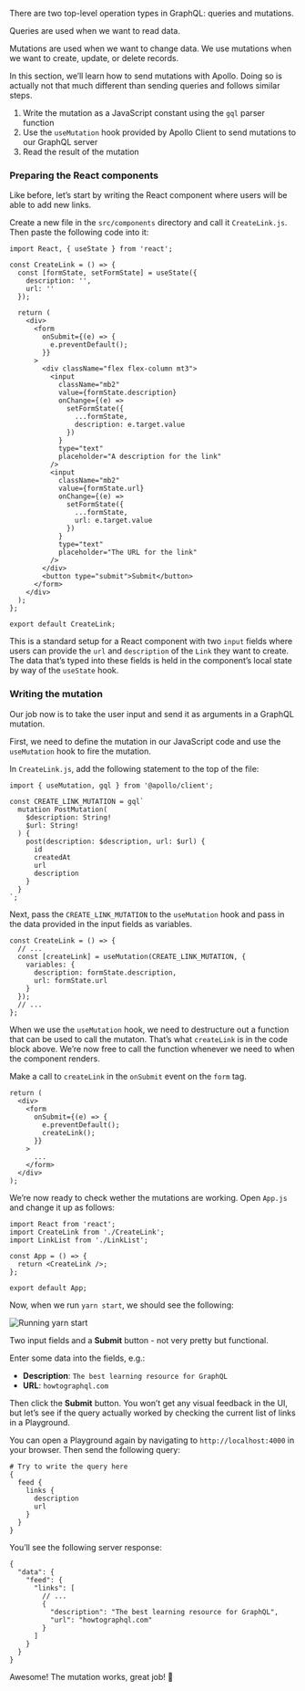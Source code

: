 There are two top-level operation types in GraphQL: queries and mutations.

Queries are used when we want to read data.

Mutations are used when we want to change data. We use mutations when we want to create, update, or delete records.

In this section, we’ll learn how to send mutations with Apollo. Doing so is actually not that much different than sending queries and follows similar steps.

1.  Write the mutation as a JavaScript constant using the `gql` parser function
2.  Use the `useMutation` hook provided by Apollo Client to send mutations to our GraphQL server
3.  Read the result of the mutation

### Preparing the React components

Like before, let’s start by writing the React component where users will be able to add new links.

Create a new file in the `src/components` directory and call it `CreateLink.js`. Then paste the following code into it:

    import React, { useState } from 'react';

    const CreateLink = () => {
      const [formState, setFormState] = useState({
        description: '',
        url: ''
      });

      return (
        <div>
          <form
            onSubmit={(e) => {
              e.preventDefault();
            }}
          >
            <div className="flex flex-column mt3">
              <input
                className="mb2"
                value={formState.description}
                onChange={(e) =>
                  setFormState({
                    ...formState,
                    description: e.target.value
                  })
                }
                type="text"
                placeholder="A description for the link"
              />
              <input
                className="mb2"
                value={formState.url}
                onChange={(e) =>
                  setFormState({
                    ...formState,
                    url: e.target.value
                  })
                }
                type="text"
                placeholder="The URL for the link"
              />
            </div>
            <button type="submit">Submit</button>
          </form>
        </div>
      );
    };

    export default CreateLink;

This is a standard setup for a React component with two `input` fields where users can provide the `url` and `description` of the `Link` they want to create. The data that’s typed into these fields is held in the component’s local state by way of the `useState` hook.

### Writing the mutation

Our job now is to take the user input and send it as arguments in a GraphQL mutation.

First, we need to define the mutation in our JavaScript code and use the `useMutation` hook to fire the mutation.

In `CreateLink.js`, add the following statement to the top of the file:

    import { useMutation, gql } from '@apollo/client';

    const CREATE_LINK_MUTATION = gql`
      mutation PostMutation(
        $description: String!
        $url: String!
      ) {
        post(description: $description, url: $url) {
          id
          createdAt
          url
          description
        }
      }
    `;

Next, pass the `CREATE_LINK_MUTATION` to the `useMutation` hook and pass in the data provided in the input fields as variables.

    const CreateLink = () => {
      // ...
      const [createLink] = useMutation(CREATE_LINK_MUTATION, {
        variables: {
          description: formState.description,
          url: formState.url
        }
      });
      // ...
    };

When we use the `useMutation` hook, we need to destructure out a function that can be used to call the mutaton. That’s what `createLink` is in the code block above. We’re now free to call the function whenever we need to when the component renders.

Make a call to `createLink` in the `onSubmit` event on the `form` tag.

    return (
      <div>
        <form
          onSubmit={(e) => {
            e.preventDefault();
            createLink();
          }}
        >
          ...
        </form>
      </div>
    );

We’re now ready to check wether the mutations are working. Open `App.js` and change it up as follows:

    import React from 'react';
    import CreateLink from './CreateLink';
    import LinkList from './LinkList';

    const App = () => {
      return <CreateLink />;
    };

    export default App;

Now, when we run `yarn start`, we should see the following:

![Running yarn start](https://imgur.com/FBEyWMp.png)

Two input fields and a **Submit** button - not very pretty but functional.

Enter some data into the fields, e.g.:

- **Description**: `The best learning resource for GraphQL`
- **URL**: `howtographql.com`

Then click the **Submit** button. You won’t get any visual feedback in the UI, but let’s see if the query actually worked by checking the current list of links in a Playground.

You can open a Playground again by navigating to `http://localhost:4000` in your browser. Then send the following query:

    # Try to write the query here
    {
      feed {
        links {
          description
          url
        }
      }
    }

You’ll see the following server response:

    {
      "data": {
        "feed": {
          "links": [
            // ...
            {
              "description": "The best learning resource for GraphQL",
              "url": "howtographql.com"
            }
          ]
        }
      }
    }

Awesome! The mutation works, great job! 💪
